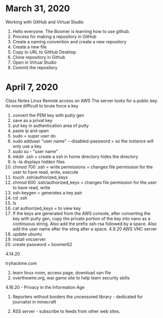 
# March 31, 2020
Working with GitHub and Virtual Studio
1. Hello everyone.  The Boomer is learning how to use github.
2. Process for making a repository in GitHub
3. Create a naming convention and create a new repository
4. Create a new file
5. Copy to URL to GitHub Desktop
6. Clone repository in Github
7. Open in Virtual Studio
8.  Commit the repository
# April 7, 2020 
Class Notes
Linux Remote access on AWS
The server looks for a public key.  
Its more difficult to brute force a key
1. convert the PEM key with putty gen
2. save as a privat key
3. put key in authentication area of putty
4. paste ip and open
5. sudo = super user do
6. sudo adduser "user name" --disabled-password = so the instance will only use a key
7. sudo su - "user name"
8. mkdir .ssh = create a ssh in home directory hides the directory
9. ls -la displays hidden files
10. chmod 700 .ssh = write permissions = changes file permission for the user to have read, write, execute
11. touch .ssh/authorized_keys
12. chmod 600 .ssh/authorized_keys = changes file permission for the user to have read, write
13. ssh-keygen = generates a key pair
14. cd .ssh
15. ls
16. cat authorized_keys = to view key
17. If the keys are generated from the AWS console, after converting the key with putty gen, copy the private portion of the key into nano as a continuous string.  Also add the prefix ssh-rsa followed by a space.  Also add the user name after the sting after a space.
4.9.20 AWS VNC server
1. update ubuntu
2. install vncserver
3. create password  = boomer62

4.14.20

tryhackme.com
1. learn linux room, access page, download vpn file
2. overthewire.org, war game site to help learn security skills

4.16.20 - Privacy in the Information Age
1. Reporters without borders
    the uncensored library - dedicated for journalist
    in minecraft

2. RSS server - subscribe to feeds from other web sites.






